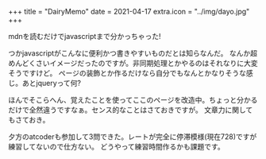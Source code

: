 +++
title = "DairyMemo"
date = 2021-04-17
extra.icon = "../img/dayo.jpg"
+++

mdnを読むだけでjavascriptまで分かっちゃった!

つかjavascriptがこんなに便利かつ書きやすいものだとは知らなんだ。
なんか超めんどくさいイメージだったのですが。非同期処理とかやるのはそれなりに大変そうですけど。
ページの装飾とか作るだけなら自分でもなんとかなりそうな感じ。あとjqueryって何?

ほんでそこらへん、覚えたことを使ってここのページを改造中。ちょっと分かるだけで全然違うですなぁ。センス的なことはさておきですが。
文章力に関してもさておき。

夕方のatcoderも参加して3問できた。レートが完全に停滞模様(現在728)ですが練習してないので仕方ない。
どうやって練習時間作るかも課題です。
